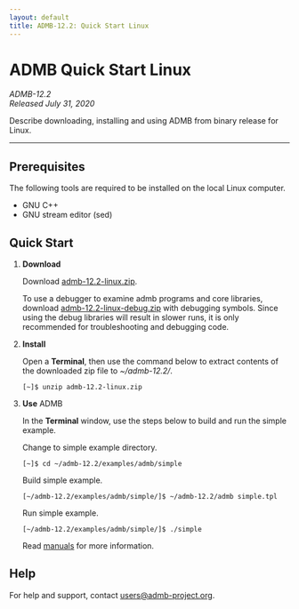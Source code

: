 ```yaml
---
layout: default
title: ADMB-12.2: Quick Start Linux
---
```


# ADMB Quick Start Linux

*ADMB-12.2*  
*Released July 31, 2020*  

Describe downloading, installing and using ADMB from binary release for Linux.

---

Prerequisites
-------------

The following tools are required to be installed on the local Linux computer.

* GNU C++
* GNU stream editor (sed)

Quick Start
-----------

1. **Download**

   Download [admb-12.2-linux.zip](https://github.com/admb-project/admb/releases/download/admb-12.2/admb-12.2-linux.zip).

   To use a debugger to examine admb programs and core libraries, download [admb-12.2-linux-debug.zip](https://github.com/admb-project/admb/releases/download/admb-12.2/admb-12.2-linux-debug.zip) with debugging symbols.  Since using the debug libraries will result in slower runs, it is only recommended for troubleshooting and debugging code. 

2. **Install**

   Open a **Terminal**, then use the command below to extract contents of the downloaded zip file to _~/admb-12.2/_. 

   ```
   [~]$ unzip admb-12.2-linux.zip
   ```

3. **Use** ADMB

   In the **Terminal** window, use the steps below to build and run the simple example.

   Change to simple example directory.       

   ```
   [~]$ cd ~/admb-12.2/examples/admb/simple
   ```

   Build simple example.

   ```
   [~/admb-12.2/examples/admb/simple/]$ ~/admb-12.2/admb simple.tpl
   ```

   Run simple example.

   ```
   [~/admb-12.2/examples/admb/simple/]$ ./simple
   ```

   Read [manuals](http://www.admb-project.org/docs/manuals/) for more information.

Help
----

For help and support, contact <users@admb-project.org>.
